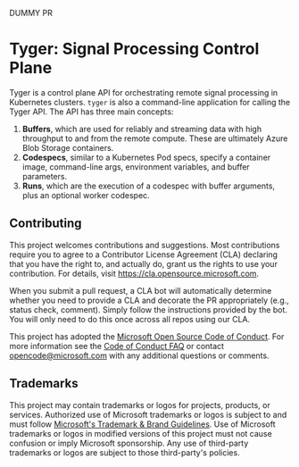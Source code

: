 DUMMY PR

# Tyger: Signal Processing Control Plane

Tyger is a control plane API for orchestrating remote signal processing in
Kubernetes clusters. `tyger` is also a command-line application for calling the
Tyger API. The API has three main concepts:

1. **Buffers**, which are used for reliably and streaming data with high
   throughput to and from the remote compute. These are ultimately Azure Blob
   Storage containers.
2. **Codespecs**, similar to a Kubernetes Pod specs, specify a container image,
   command-line args, environment variables, and buffer parameters.
3. **Runs**, which are the execution of a codespec with buffer arguments, plus
   an optional worker codespec.

## Contributing

This project welcomes contributions and suggestions.  Most contributions require you to agree to a
Contributor License Agreement (CLA) declaring that you have the right to, and actually do, grant us
the rights to use your contribution. For details, visit https://cla.opensource.microsoft.com.

When you submit a pull request, a CLA bot will automatically determine whether you need to provide
a CLA and decorate the PR appropriately (e.g., status check, comment). Simply follow the instructions
provided by the bot. You will only need to do this once across all repos using our CLA.

This project has adopted the [Microsoft Open Source Code of Conduct](https://opensource.microsoft.com/codeofconduct/).
For more information see the [Code of Conduct FAQ](https://opensource.microsoft.com/codeofconduct/faq/) or
contact [opencode@microsoft.com](mailto:opencode@microsoft.com) with any additional questions or comments.

## Trademarks

This project may contain trademarks or logos for projects, products, or services. Authorized use of Microsoft
trademarks or logos is subject to and must follow
[Microsoft's Trademark & Brand Guidelines](https://www.microsoft.com/en-us/legal/intellectualproperty/trademarks/usage/general).
Use of Microsoft trademarks or logos in modified versions of this project must not cause confusion or imply Microsoft sponsorship.
Any use of third-party trademarks or logos are subject to those third-party's policies.
